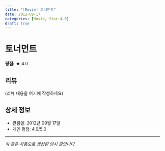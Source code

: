```yaml
---
title: "[Movie] 토너먼트"
date: 2012-09-17
categories: [Movie, Star-4.0]
draft: true
---
```


# 토너먼트

**평점:** ★ 4.0

## 리뷰

(리뷰 내용을 여기에 작성하세요)

## 상세 정보

- 관람일: 2012년 09월 17일
- 개인 평점: 4.0/5.0

---

*이 글은 자동으로 생성된 임시 글입니다.*
